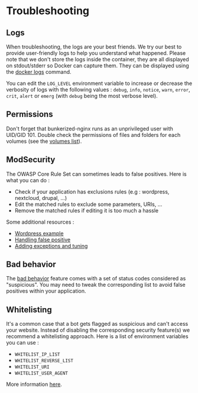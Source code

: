 # Troubleshooting

## Logs

When troubleshooting, the logs are your best friends. We try our best to provide user-friendly logs to help you understand what happened. Please note that we don't store the logs inside the container, they are all displayed on stdout/stderr so Docker can capture them. They can be displayed using the [docker logs](https://docs.docker.com/engine/reference/commandline/logs/) command.

You can edit the `LOG_LEVEL` environment variable to increase or decrease the verbosity of logs with the following values : `debug`, `info`, `notice`, `warn`, `error`, `crit`, `alert` or `emerg` (with `debug` being the most verbose level).

## Permissions

Don't forget that bunkerized-nginx runs as an unprivileged user with UID/GID 101. Double check the permissions of files and folders for each volumes (see the [volumes list](https://bunkerized-nginx.readthedocs.io/en/latest/volumes.html)).

## ModSecurity

The OWASP Core Rule Set can sometimes leads to false positives. Here is what you can do :
- Check if your application has exclusions rules (e.g : wordpress, nextcloud, drupal, ...)
- Edit the matched rules to exclude some parameters, URIs, ...
- Remove the matched rules if editing it is too much a hassle

Some additional resources : 
- [Wordpress example](https://github.com/bunkerity/bunkerized-nginx/tree/master/examples/wordpress)
- [Handling false positive](https://www.netnea.com/cms/apache-tutorial-8_handling-false-positives-modsecurity-core-rule-set/)
- [Adding exceptions and tuning](https://coreruleset.org/docs/exceptions.html)

## Bad behavior

The [bad behavior](https://bunkerized-nginx.readthedocs.io/en/latest/security_tuning.html#bad-behaviors-detection) feature comes with a set of status codes considered as "suspicious". You may need to tweak the corresponding list to avoid false positives within your application.

## Whitelisting

It's a common case that a bot gets flagged as suspicious and can't access your website. Instead of disabling the corresponding security feature(s) we recommend a whitelisting approach. Here is a list of environment variables you can use :

- `WHITELIST_IP_LIST`
- `WHITELIST_REVERSE_LIST`
- `WHITELIST_URI`
- `WHITELIST_USER_AGENT`

More information [here](https://bunkerized-nginx.readthedocs.io/en/latest/environment_variables.html#custom-whitelisting).

